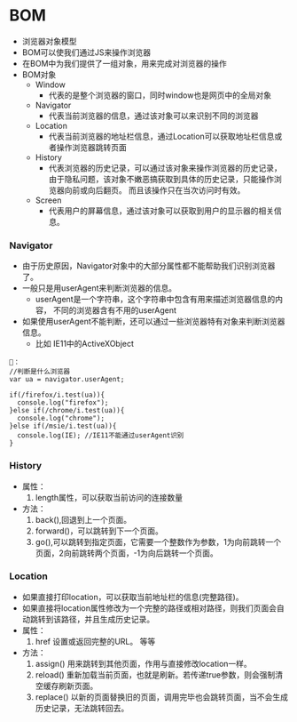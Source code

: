 # BOM
- 浏览器对象模型
- BOM可以使我们通过JS来操作浏览器
- 在BOM中为我们提供了一组对象，用来完成对浏览器的操作
- BOM对象
   - Window
      - 代表的是整个浏览器的窗口，同时window也是网页中的全局对象
   - Navigator
      - 代表当前浏览器的信息，通过该对象可以来识别不同的浏览器
   - Location
      - 代表当前浏览器的地址栏信息，通过Location可以获取地址栏信息或者操作浏览器跳转页面
   - History
      - 代表浏览器的历史记录，可以通过该对象来操作浏览器的历史记录，由于隐私问题，该对象不嫩恶搞获取到具体的历史记录，只能操作浏览器向前或向后翻页。
         而且该操作只在当次访问时有效。
   - Screen
      - 代表用户的屏幕信息，通过该对象可以获取到用户的显示器的相关信息。

### Navigator
   - 由于历史原因，Navigator对象中的大部分属性都不能帮助我们识别浏览器了。
   - 一般只是用userAgent来判断浏览器的信息。
      - userAgent是一个字符串，这个字符串中包含有用来描述浏览器信息的内容，
      不同的浏览器含有不用的userAgent
   - 如果使用userAgent不能判断，还可以通过一些浏览器特有对象来判断浏览器信息。
      - 比如 IE11中的ActiveXObject
```
🌰：
//判断是什么浏览器
var ua = navigator.userAgent;

if(/firefox/i.test(ua)){
  console.log("firefox");
}else if(/chrome/i.test(ua)){
  console.log("chrome");
}else if(/msie/i.test(ua)){
  console.log(IE); //IE11不能通过userAgent识别 
}

```

### History
- 属性：
   1. length属性，可以获取当前访问的连接数量
- 方法：
   1. back(),回退到上一个页面。
   2. forward()，可以跳转到下一个页面。
   3. go(),可以跳转到指定页面，它需要一个整数作为参数，1为向前跳转一个页面，2向前跳转两个页面，-1为向后跳转一个页面。
   
### Location
- 如果直接打印location，可以获取当前地址栏的信息(完整路径)。
- 如果直接将location属性修改为一个完整的路径或相对路径，则我们页面会自动跳转到该路径，并且生成历史记录。
- 属性：
   1. href 设置或返回完整的URL。
   等等
- 方法：
   1. assign() 用来跳转到其他页面，作用与直接修改location一样。
   2. reload() 重新加载当前页面，也就是刷新。若传递true参数，则会强制清空缓存刷新页面。
   3. replace() 以新的页面替换旧的页面，调用完毕也会跳转页面，当不会生成历史记录，无法跳转回去。






